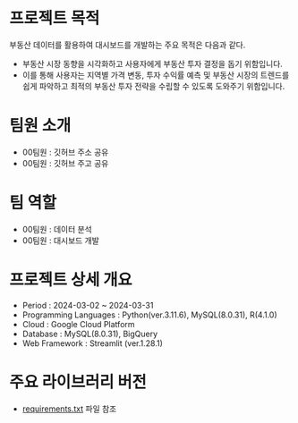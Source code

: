 # 프로젝트 목적
부동산 데이터를 활용하여 대시보드를 개발하는 주요 목적은 다음과 같다.  
- 부동산 시장 동향을 시각화하고 사용자에게 부동산 투자 결정을 돕기 위함입니다. 
- 이를 통해 사용자는 지역별 가격 변동, 투자 수익률 예측 및 부동산 시장의 트렌드를 쉽게 파악하고 최적의 부동산 투자 전략을 수립할 수 있도록 도와주기 위함입니다.

# 팀원 소개
- 00팀원 : 깃허브 주소 공유
- 00팀원 : 깃허브 주고 공유

# 팀 역할 
- 00팀원 : 데이터 분석 
- 00팀원 : 대시보드 개발 

# 프로젝트 상세 개요 
- Period : 2024-03-02 ~ 2024-03-31
- Programming Languages : Python(ver.3.11.6), MySQL(8.0.31), R(4.1.0)
- Cloud : Google Cloud Platform
- Database : MySQL(8.0.31), BigQuery
- Web Framework : Streamlit (ver.1.28.1)

# 주요 라이브러리 버전
- [requirements.txt](requirements.txt) 파일 참조

